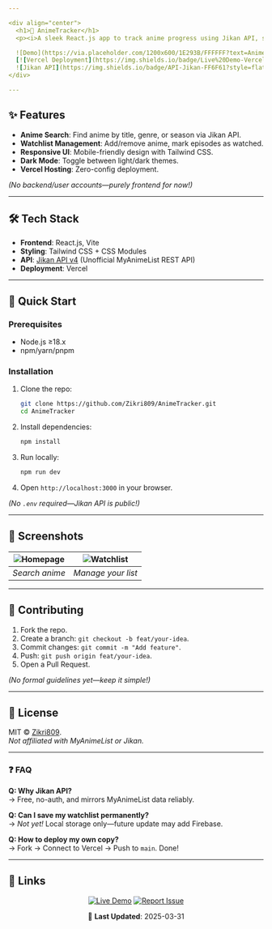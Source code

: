 ```yaml
---

<div align="center">
  <h1>🎌 AnimeTracker</h1>
  <p><i>A sleek React.js app to track anime progress using Jikan API, styled with Tailwind CSS.</i></p>

  ![Demo](https://via.placeholder.com/1200x600/1E293B/FFFFFF?text=AnimeTracker+Demo) *(Replace with actual screenshot)*  
  [![Vercel Deployment](https://img.shields.io/badge/Live%20Demo-Vercel-000?style=flat&logo=vercel)](https://animetracker-zikri809.vercel.app)  
  ![Jikan API](https://img.shields.io/badge/API-Jikan-FF6F61?style=flat)  
</div>

---
```


## ✨ Features  
- **Anime Search**: Find anime by title, genre, or season via Jikan API.  
- **Watchlist Management**: Add/remove anime, mark episodes as watched.  
- **Responsive UI**: Mobile-friendly design with Tailwind CSS.  
- **Dark Mode**: Toggle between light/dark themes.  
- **Vercel Hosting**: Zero-config deployment.  

*(No backend/user accounts—purely frontend for now!)*  

---

## 🛠 Tech Stack  
- **Frontend**: React.js, Vite  
- **Styling**: Tailwind CSS + CSS Modules  
- **API**: [Jikan API v4](https://jikan.moe) (Unofficial MyAnimeList REST API)  
- **Deployment**: Vercel  

---

## 🚀 Quick Start  

### Prerequisites  
- Node.js ≥18.x  
- npm/yarn/pnpm  

### Installation  
1. Clone the repo:  
   ```bash  
   git clone https://github.com/Zikri809/AnimeTracker.git  
   cd AnimeTracker  
   ```  
2. Install dependencies:  
   ```bash  
   npm install  
   ```  
3. Run locally:  
   ```bash  
   npm run dev  
   ```  
4. Open `http://localhost:3000` in your browser.  

*(No `.env` required—Jikan API is public!)*  

---

## 📸 Screenshots  
| ![Homepage](https://via.placeholder.com/400x225/1E293B/FFFFFF?text=Anime+Search) | ![Watchlist](https://via.placeholder.com/400x225/FFFFFF/1E293B?text=My+Watchlist) |  
|----------------------------------------------------------------------------------|----------------------------------------------------------------------------------|  
| *Search anime*                                                                   | *Manage your list*                                                               |  

---

## 🤝 Contributing  
1. Fork the repo.  
2. Create a branch: `git checkout -b feat/your-idea`.  
3. Commit changes: `git commit -m "Add feature"`.  
4. Push: `git push origin feat/your-idea`.  
5. Open a Pull Request.  

*(No formal guidelines yet—keep it simple!)*  

---

## 📜 License  
MIT © [Zikri809](https://github.com/Zikri809).  
*Not affiliated with MyAnimeList or Jikan.*  

---

### ❓ FAQ  
**Q: Why Jikan API?**  
→ Free, no-auth, and mirrors MyAnimeList data reliably.  

**Q: Can I save my watchlist permanently?**  
→ *Not yet!* Local storage only—future update may add Firebase.  

**Q: How to deploy my own copy?**  
→ Fork → Connect to Vercel → Push to `main`. Done!  

---

## 🔗 Links

<div align="center">
  
  [![Live Demo](https://img.shields.io/badge/Live_Demo-Vercel-000?style=for-the-badge&logo=vercel)](https://animetracker-zikri809.vercel.app) 
  [![Report Issue](https://img.shields.io/badge/Report_Issue-GitHub-181717?style=for-the-badge&logo=github)](https://github.com/Zikri809/AnimeTracker/issues)
  
  📅 **Last Updated**: 2025-03-31
  
</div>
